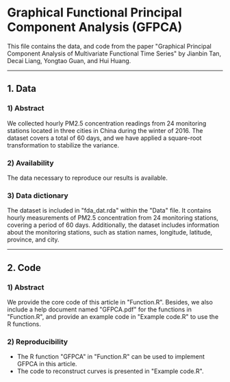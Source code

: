 #  Graphical Functional Principal Component Analysis (GFPCA)

This file contains the data, and code from the paper "Graphical Principal Component Analysis of Multivariate Functional Time Series" by Jianbin Tan, Decai Liang, Yongtao Guan, and Hui Huang.


------------------------------------------------------------------------------------------------------------------------------------------------------------------------------------------------------------------------------------------------
## 1.  Data
### 1) Abstract

We collected hourly PM2.5 concentration readings from 24 monitoring stations located in three cities in China during the winter of 2016. The dataset covers a total of 60 days, and we have applied a square-root transformation to stabilize the variance.

### 2) Availability
The data necessary to reproduce our results is available.

### 3) Data dictionary
The dataset is included in "fda_dat.rda" within the "Data" file. It contains hourly measurements of PM2.5 concentration from 24 monitoring stations, covering a period of 60 days. Additionally, the dataset includes information about the monitoring stations, such as station names, longitude, latitude, province, and city.

------------------------------------------------------------------------------------------------------------------------------------------------------------------------------------------------------------------------------------------------
## 2. Code
### 1) Abstract
We provide the core code of this article in "Function.R". Besides, we also include a help document named "GFPCA.pdf" for the functions in "Function.R", and provide an example code in "Example code.R" to use the R functions.

### 2) Reproducibility
- The R function "GFPCA" in "Function.R" can be used to implement GFPCA in this article. 
- The code to reconstruct curves is presented in "Example code.R".





